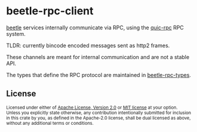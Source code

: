# beetle-rpc-client

[beetle](https://github.com/n0-computer/beetle) services internally communicate via
RPC, using the [quic-rpc](https://github.com/n0-computer/quic-rpc) RPC system.

TLDR: currently bincode encoded messages sent as http2 frames.

These channels are meant for internal communication and are not a stable API.

The types that define the RPC protocol are maintained in
[beetle-rpc-types](https://github.com/n0-computer/beetle/tree/main/beetle-rpc-types).

## License

<sup>
Licensed under either of <a href="LICENSE-APACHE">Apache License, Version
2.0</a> or <a href="LICENSE-MIT">MIT license</a> at your option.
</sup>

<br/>

<sub>
Unless you explicitly state otherwise, any contribution intentionally submitted
for inclusion in this crate by you, as defined in the Apache-2.0 license, shall
be dual licensed as above, without any additional terms or conditions.
</sub>

